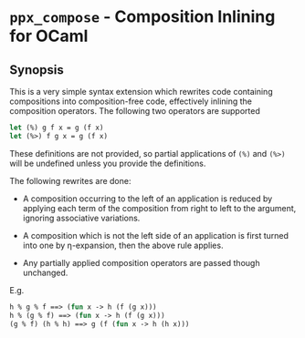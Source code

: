 # `ppx_compose` - Composition Inlining for OCaml

## Synopsis

This is a very simple syntax extension which rewrites code containing
compositions into composition-free code, effectively inlining the
composition operators.  The following two operators are supported
```ocaml
let (%) g f x = g (f x)
let (%>) f g x = g (f x)
```
These definitions are not provided, so partial applications of `(%)` and
`(%>)` will be undefined unless you provide the definitions.

The following rewrites are done:

  * A composition occurring to the left of an application is reduced by
    applying each term of the composition from right to left to the
    argument, ignoring associative variations.

  * A composition which is not the left side of an application is first
    turned into one by η-expansion, then the above rule applies.

  * Any partially applied composition operators are passed though unchanged.

E.g.
```ocaml
h % g % f ==> (fun x -> h (f (g x)))
h % (g % f) ==> (fun x -> h (f (g x)))
(g % f) (h % h) ==> g (f (fun x -> h (h x)))
```
